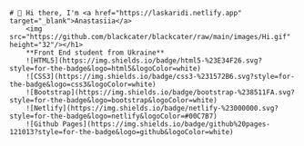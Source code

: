 
    # 👋 Hi there, I'm <a href="https://laskaridi.netlify.app" target="_blank">Anastasiia</a> 
        <img src="https://github.com/blackcater/blackcater/raw/main/images/Hi.gif" height="32"/></h1>
        **Front End student from Ukraine**
        ![HTML5](https://img.shields.io/badge/html5-%23E34F26.svg?style=for-the-badge&logo=html5&logoColor=white)
        ![CSS3](https://img.shields.io/badge/css3-%231572B6.svg?style=for-the-badge&logo=css3&logoColor=white)
        ![Bootstrap](https://img.shields.io/badge/bootstrap-%238511FA.svg?style=for-the-badge&logo=bootstrap&logoColor=white)
        ![Netlify](https://img.shields.io/badge/netlify-%23000000.svg?style=for-the-badge&logo=netlify&logoColor=#00C7B7)
        ![Github Pages](https://img.shields.io/badge/github%20pages-121013?style=for-the-badge&logo=github&logoColor=white)
